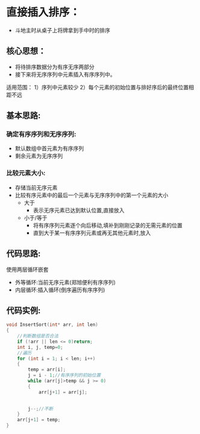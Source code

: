 # 直接插入排序：

- 斗地主时从桌子上将牌拿到手中时的排序

## 核心思想：

- 将待排序数据分为有序无序两部分
- 接下来将无序序列中元素插入有序序列中。
  

适用范围：
1）序列中元素较少
2）每个元素的初始位置与排好序后的最终位置相距不远
## 基本思路:

### 确定有序序列和无序序列:

- 默认数组中首元素为有序序列
- 剩余元素为无序序列

### 比较元素大小:

- 存储当前无序元素
- 比较有序元素中的最后一个元素与无序序列中的第一个元素的大小 
  - 大于
    - 表示无序元素已达到默认位置,直接放入
  - 小于/等于
    - 将有序序列元素逐个向后移动,填补到刚刚记录的无需元素的位置
    - 直到大于某一有序序列元素或再无其他元素时,放入

## 代码思路:

使用两层循环嵌套

- 外等循环:当前无序元素(郑旭便利有序序列)
- 内层循环:插入循环(倒序遍历有序序列)

## 代码实例:

```C
void InsertSort(int* arr, int len)
{
	//判断数组是否合法
	if (!arr || len <= 0)return;
	int i, j, temp=0;
	//遍历
	for (int i = 1; i < len; i++)
	{
		temp = arr[i];
		j = i - 1;//有序序列的初始位置
		while (arr[j]>temp && j >= 0)
		{
			arr[j+1] = arr[j];
			

		j--;//不断
	}
	arr[j+1] = temp;
}
```

